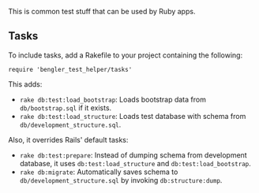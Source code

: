 This is common test stuff that can be used by Ruby apps.

Tasks
-----

To include tasks, add a Rakefile to your project containing the following:

    require 'bengler_test_helper/tasks'

This adds:

* `rake db:test:load_bootstrap`: Loads bootstrap data from `db/bootstrap.sql` if it exists.
* `rake db:test:load_structure`: Loads test database with schema from `db/development_structure.sql`.

Also, it overrides Rails' default tasks:

* `rake db:test:prepare`: Instead of dumping schema from development database, 
   it uses `db:test:load_structure` and `db:test:load_bootstrap`.
* `rake db:migrate`: Automatically saves schema to `db/development_structure.sql`
   by invoking `db:structure:dump`.
